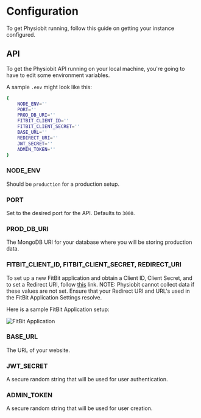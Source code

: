 # Configuration

To get Physiobit running, follow this guide on getting your instance configured.

## API


To get the Physiobit API running on your local machine, you're going to have to edit some environment variables.

A sample ```.env``` might look like this:
```bash
{
    NODE_ENV=''
    PORT=''
    PROD_DB_URI=''
    FITBIT_CLIENT_ID=''
    FITBIT_CLIENT_SECRET=''
    BASE_URL=''
    REDIRECT_URI=''
    JWT_SECRET=''
    ADMIN_TOKEN=''
}
```
### NODE_ENV

Should be ```production``` for a production setup.

### PORT

Set to the desired port for the API. Defaults to ```3000```.

### PROD_DB_URI

The MongoDB URI for your database where you will be storing production data.

### FITBIT_CLIENT_ID, FITBIT_CLIENT_SECRET, REDIRECT_URI

To set up a new FitBit application and obtain a Client ID, Client Secret, and to set a Redirect URI, follow [this](https://dev.fitbit.com/apps) link. NOTE: Physiobit cannot collect data if these values are not set. Ensure that your Redirect URI and URL's used in the FitBit Application Settings resolve.

Here is a sample FitBit Application setup:

![FitBit Application](https://github-production-user-asset-6210df.s3.amazonaws.com/46919543/298788468-b497abfe-91b8-4b2f-829d-02180860bb7d.png?X-Amz-Algorithm=AWS4-HMAC-SHA256&X-Amz-Credential=AKIAVCODYLSA53PQK4ZA%2F20240123%2Fus-east-1%2Fs3%2Faws4_request&X-Amz-Date=20240123T023842Z&X-Amz-Expires=300&X-Amz-Signature=17c965054b6e3fdda5f1b6920dc41732a0ffc27866fd62c6ac18ad49346f751b&X-Amz-SignedHeaders=host&actor_id=46919543&key_id=0&repo_id=628498661)

### BASE_URL

The URL of your website.

### JWT_SECRET

A secure random string that will be used for user authentication.

### ADMIN_TOKEN

A secure random string that will be used for user creation.
